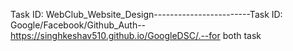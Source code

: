 Task ID: WebClub_Website_Design------------------------Task ID: Google/Facebook/Github_Auth-- https://singhkeshav510.github.io/GoogleDSC/.--for both task

